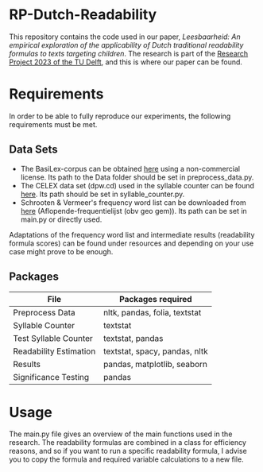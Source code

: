 # RP-Dutch-Readability

This repository contains the code used in our paper, *Leesbaarheid: An empirical exploration of the applicability of Dutch traditional readability formulas to texts targeting children*. The research is part of the [Research Project 2023 of the TU Delft](https://github.com/TU-Delft-CSE/Research-Project), and this is where our paper can be found.

# Requirements

In order to be able to fully reproduce our experiments, the following requirements must be met.

## Data Sets

- The BasiLex-corpus can be obtained [here](https://taalmaterialen.ivdnt.org/download/tstc-basilex-corpus/) using a non-commercial license.
  Its path to the Data folder should be set in preprocess_data.py.
- The CELEX data set (dpw.cd) used in the syllable counter can be found [here](https://github.com/KBNLresearch/scansion-generator).
  Its path should be set in syllable_counter.py.
- Schrooten & Vermeer's frequency word list can be downloaded from [here](https://annevermeer.github.io/woordwerken.html) (Aflopende-frequentielijst (obv geo gem)).
  Its path can be set in main.py or directly used.

Adaptations of the frequency word list and intermediate results (readability formula scores) can be found under resources and depending on your use case
might prove to be enough.

## Packages

| File | Packages required |
| --- | --- |
| Preprocess Data | nltk, pandas, folia, textstat |
| Syllable Counter | textstat |
| Test Syllable Counter | textstat, pandas |
| Readability Estimation | textstat, spacy, pandas, nltk |
| Results | pandas, matplotlib, seaborn |
| Significance Testing | pandas |

# Usage

The main.py file gives an overview of the main functions used in the research.
The readability formulas are combined in a class for efficiency reasons, and so if you want to run a specific readability formula,
I advise you to copy the formula and required variable calculations to a new file.
